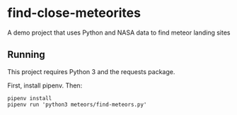 # find-close-meteorites
A demo project that uses Python and NASA data to find meteor landing sites

## Running

This project requires Python 3 and the requests package.

First, install pipenv. Then:

```
pipenv install
pipenv run 'python3 meteors/find-meteors.py'
```
